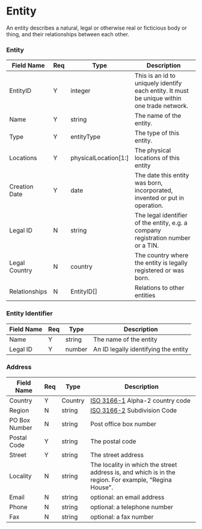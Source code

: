 # Entity

An entity describes a natural, legal or otherwise real or ficticious body or thing, and their relationships between each other.

### Entity

| Field Name | Req | Type | Description |
| - | - | - | - |
| EntityID | Y | integer | This is an id to uniquely identify each entity. It must be unique within one trade network. |
| Name | Y | string | The name of the entity. |
| Type | Y | entityType | The type of this entity. |
| Locations | Y | physicalLocation[1:] | The physical locations of this entity |
| Creation Date | Y | date | The date this entity was born, incorporated, invented or put in operation. |
| Legal ID | N | string | The legal identifier of the entity, e.g. a company registration number or a TIN. |
| Legal Country | N | country | The country where the entity is legally registered or was born. |
| Relationships | N | EntityID[] | Relations to other entities |

### Entity Identifier

| Field Name | Req  | Type   | Description                          |
| ---------- | ---- | ------ | ------------------------------------ |
| Name       | Y    | string | The name of the entity               |
| Legal ID   | Y    | number | An ID legally identifying the entity |



### Address

| Field Name    | Req  | Type    | Description                                                  |
| ------------- | ---- | ------- | ------------------------------------------------------------ |
| Country       | Y    | Country | [ISO 3166-1](https://en.wikipedia.org/wiki/List_of_ISO_3166_country_codes) Alpha-2 country code |
| Region        | N    | string  | [ISO 3166-2](https://en.wikipedia.org/wiki/ISO_3166-2) Subdivision Code |
| PO Box Number | N    | string  | Post office box number                                       |
| Postal Code   | Y    | string  | The postal code                                              |
| Street        | Y    | string  | The street address   |                                        |
| Locality      | N    | string  | The locality in which the street address is, and which is in the region. For example, "Regina House". |
| Email         | N    | string  | optional: an email address                                   |
| Phone         | N    | string  | optional: a telephone number                                 |
| Fax           | N    | string  | optional: a fax number                                       |

​	
